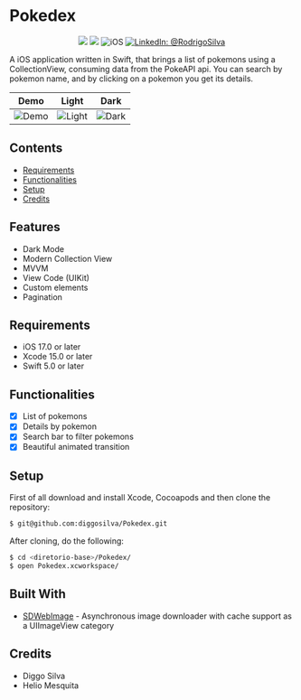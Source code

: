 # Pokedex

<p align="center">
    <img src="https://img.shields.io/badge/Swift-5.9.1-orange.svg" />
    <img src="https://img.shields.io/badge/Xcode-15.2.X-orange.svg" />
    <img src="https://img.shields.io/badge/platforms-iOS-brightgreen.svg?style=flat" alt="iOS" />
    <a href="https://www.linkedin.com/in/rodrigo-silva-6a53ba300/" target="_blank">
        <img src="https://img.shields.io/badge/LinkedIn-@RodrigoSilva-blue.svg?style=flat" alt="LinkedIn: @RodrigoSilva" />
    </a>
</p>

A iOS application written in Swift, that brings a list of pokemons using a CollectionView, consuming data from the PokeAPI api. You can search by pokemon name, and by clicking on a pokemon you get its details.

| Demo | Light | Dark |
| --- | --- | --- |
| ![Demo](https://github.com/user-attachments/assets/36699378-e0e8-4164-9974-e5c12324e2f6) | ![Light](https://github.com/user-attachments/assets/8181916f-fcb5-40f2-991e-64129f442964) | ![Dark](https://github.com/user-attachments/assets/a3137d97-072c-40f5-a686-6af671d821d9) |

## Contents

- [Requirements](#requirements)
- [Functionalities](#functionalities)
- [Setup](#setup)
- [Credits](#credits)

## Features

- Dark Mode
- Modern Collection View
- MVVM
- View Code (UIKit)
- Custom elements
- Pagination

## Requirements

- iOS 17.0 or later
- Xcode 15.0 or later
- Swift 5.0 or later

## Functionalities
- [x] List of pokemons
- [x] Details by pokemon
- [x] Search bar to filter pokemons
- [x] Beautiful animated transition

## Setup

First of all download and install Xcode, Cocoapods and then clone the repository:

```sh
$ git@github.com:diggosilva/Pokedex.git
```

After cloning, do the following:

```sh
$ cd <diretorio-base>/Pokedex/
$ open Pokedex.xcworkspace/
```

## Built With

* [SDWebImage](https://github.com/SDWebImage/SDWebImage) - Asynchronous image downloader with cache support as a UIImageView category

## Credits

- Diggo Silva
- Helio Mesquita
